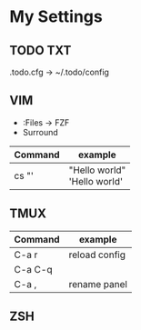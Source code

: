 # My Settings

## TODO TXT

.todo.cfg -> ~/.todo/config


## VIM

* :Files -> FZF
* Surround

|Command | example |
|--------|---------|
|cs "'   | "Hello world"<br>'Hello world'|


## TMUX


|Command | example |
|--------|---------|
|C-a r   | reload config |
|C-a C-q |  |
|C-a ,   | rename panel |

## ZSH

